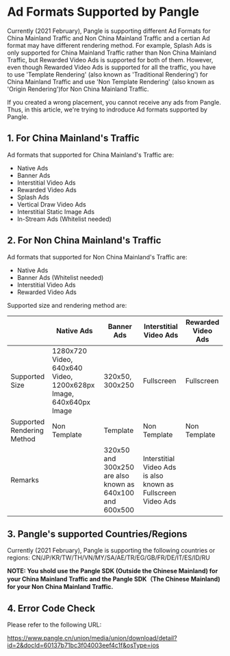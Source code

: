 



# Ad Formats Supported by Pangle

Currently (2021 February), Pangle is supporting different Ad Formats for China Mainland Traffic and Non China Mainland Traffic and a certian Ad format may have different rendering method. 
For example, Splash Ads is only supported for China Mainland Traffic rather than Non China Mainland Traffic, but Rewarded Video Ads is supported for both of them. 
However, even though Rewarded Video Ads is supported for all the traffic, you have to use 'Template Rendering' (also known as 'Traditional Rendering') for China Mainland Traffic and use 'Non Template Rendering' (also known as 'Origin Rendering')for Non China Mainland Traffic.

If you created a wrong placement, you cannot receive any ads from Pangle.
Thus, in this article, we're trying to indroduce Ad formats supported by Pangle.

## 1. For China Mainland's Traffic

Ad formats that supported for China Mainland's Traffic are:
- Native Ads
- Banner Ads
- Interstitial Video Ads
- Rewarded Video Ads
- Splash Ads
- Vertical Draw Video Ads
- Interstitial Static Image Ads
- In-Stream Ads (Whitelist needed)


## 2. For Non China Mainland's Traffic
Ad formats that supported for Non China Mainland's Traffic are:

- Native Ads
- Banner Ads (Whitelist needed)
- Interstitial Video Ads
- Rewarded Video Ads


Supported size and rendering method are:


|                  | Native Ads | Banner Ads | Interstitial Video Ads| Rewarded Video Ads |
|-------------------|--------------------|--------------------|---------------------|---------------------|
| Supported Size  | 1280x720 Video, 640x640 Video, 1200x628px Image, 640x640px Image |  320x50, 300x250 | Fullscreen |  Fullscreen |
| Supported Rendering Method| Non Template   |  Template   | Non Template | Non Template |
| Remarks          |    | 320x50 and 300x250 are also known as 640x100 and 600x500 | Interstitial Video Ads is also known as Fullscreen Video Ads |   |



## 3. Pangle's supported Countries/Regions 

Currently (2021 February), Pangle is supporting the following countries or regions:
CN/JP/KR/TW/TH/VN/MY/SA/AE/TR/EG/GB/FR/DE/IT/ES/ID/RU

**NOTE: You shold use the Pangle SDK (Outside the Chinese Mainland) for your China Mainland Traffic and the Pangle SDK（The Chinese Mainland) for your Non China Mainland Traffic.**

## 4. Error Code Check

Please refer to the following URL:

https://www.pangle.cn/union/media/union/download/detail?id=2&docId=60137b71bc3f04003eef4c1f&osType=ios











